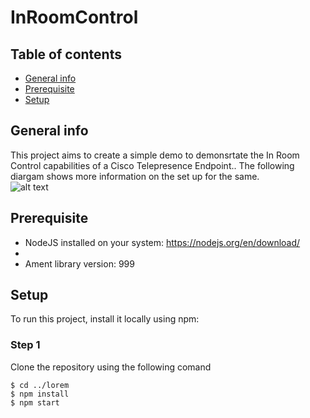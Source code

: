 # InRoomControl

## Table of contents
* [General info](#general-info)
* [Prerequisite](#Prerequisite)
* [Setup](#setup)

## General info
This project aims to create a simple demo to demonsrtate the In Room Control capabilities of a Cisco Telepresence Endpoint.. The following diargam shows more information on the set up for the same.  
![alt text](https://user-images.githubusercontent.com/12582569/54210337-4e296700-4505-11e9-92e1-c3cf854d520d.png
)

## Prerequisite
* NodeJS installed on your system: https://nodejs.org/en/download/
* 
* Ament library version: 999
	
## Setup
To run this project, install it locally using npm:

### Step 1
Clone the repository using the following comand
```
$ cd ../lorem
$ npm install
$ npm start
```
